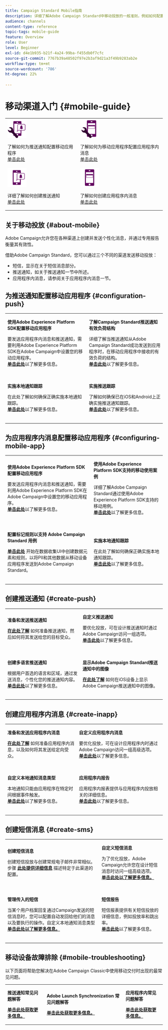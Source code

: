 ```yaml
---
title: Campaign Standard Mobile指南
description: 详细了解Adobe Campaign Standard中移动投放的一般准则，例如如何配置移动应用程序或创建推送通知和应用程序内消息。
audience: channels
content-type: reference
topic-tags: mobile-guide
feature: Overview
role: User
level: Beginner
exl-id: d4e1b935-b21f-4a24-99ba-f455db0f7cfc
source-git-commit: 7767b39a48502f97e2b3af9d21a3f49b9283ab2e
workflow-type: tm+mt
source-wordcount: '786'
ht-degree: 22%

---
```


# 移动渠道入门 {#mobile-guide}

<table style="table-layout:fixed">
<tr>
<td><img src="assets/do-not-localize/config_push.png" width="60px"><p>了解如何为推送通知配置移动应用程序 </br><a href="#configuration-push">单击此处</a></p></td>
<td><img src="assets/do-not-localize/config_inapp.png" width="60px"><p>了解如何为移动应用程序配置应用程序内消息 </br><a href="#configuring-mobile-app">单击此处</a></p></td>
</tr>
<tr>
<td><img src="assets/do-not-localize/push2.png" width="60px"><p>详细了解如何创建推送通知 </br><a href="#create-push">单击此处</a></p></td>
<td><img src="assets/do-not-localize/inapp.png" width="60px"><p>了解如何创建应用程序内消息</br><a href="#create-inapp">单击此处</a></p></td></tr>
</table>

## 关于移动投放 {#about-mobile}

Adobe Campaign允许您在各种渠道上创建并发送个性化消息，并通过专用报告衡量其有效性。

借助Adobe Campaign Standard，您可以通过三个不同的渠道发送移动投放：

* 短信，显示在关于短信消息部分。
* 推送通知，如关于推送通知一节中所述。
* 应用程序内消息，请参阅关于应用程序内消息一节。

## 为推送通知配置移动应用程序 {#configuration-push}

<table style="table-layout:fixed">
<tr>
  <td>
    <div>
    <p><strong>使用Adobe Experience Platform SDK配置移动应用程序</strong></p>
    </div>
    <p>要发送应用程序内消息和推送通知，需要利用Adobe Experience Platform SDK在Adobe Campaign中设置您的移动应用程序。</br><a href="../../administration/using/configuring-a-mobile-application.md"><strong>单击此处</strong></a>以了解更多信息。</p>
    <br>
  </td>
  <td>
    <div>
    <p><strong>了解Campaign Standard推送通知有效负荷结构</strong></p>
    </div>
    <p>详细了解当推送通知从Adobe Campaign Standard成功发送到应用程序时，在移动应用程序中接收的有效负荷的结构。</br><a href="../../administration/using/push-payload.md"><strong>单击此处</strong></a>以了解更多信息。</p>
    <br>
  </td>
</tr>
<tr>
  <td>
    <div>
    <p><strong>实施本地通知跟踪</strong></p>
    </div>
    <p>在此处了解如何确保正确实施本地通知跟踪。 </br><a href="../../administration/using/local-tracking.md"><strong>单击此处</strong></a>以了解更多信息。</p>
    <br>
  </td>
  <td>
    <div>
    <p><strong>实施推送跟踪</strong></p>
    </div>
    <p>了解如何确保已在iOS和Android上正确实施推送通知跟踪。</br><a href="../../administration/using/push-tracking.md"><strong>单击此处</strong></a>以了解更多信息。</p>
    <br>
  </td>
</tr>
</table>

## 为应用程序内消息配置移动应用程序 {#configuring-mobile-app}

<table style="table-layout:fixed">
<tr>
  <td>
    <div>
    <p><strong>使用Adobe Experience Platform SDK配置移动应用程序</strong></p>
    </div>
    <p>要发送应用程序内消息和推送通知，需要利用Adobe Experience Platform SDK在Adobe Campaign中设置您的移动应用程序。</br><a href="../../administration/using/configuring-a-mobile-application.md"><strong>单击此处</strong></a>以了解更多信息。</p>
    <br>
  </td>
  <td>
    <div>
    <p><strong>使用Adobe Experience Platform SDK支持的移动使用案例</strong></p>
    </div>
    <p>详细了解Adobe Campaign Standard通过使用Adobe Experience Platform SDK支持的移动用例。</br><a href="../../administration/using/supported-mobile-use-cases.md"><strong>单击此处</strong></a>以了解更多信息。</p>
    <br>
  </td>
</tr>
<tr>
  <td>
    <div>
    <p><strong>配置标记规则以支持 Adobe Campaign Standard 用例</strong></p>
    </div>
    <p><a href="../../administration/using/configuring-rules-launch.md"><strong>单击此处</strong></a> 开始在数据收集UI中创建数据元素和规则，以将PII和其他数据从移动设备应用程序发送到Adobe Campaign Standard。</p>
    <br>
  </td>
  <td>
    <div>
    <p><strong>实施本地通知跟踪</strong></p>
    </div>
    <p>在此处了解如何确保正确实施本地通知跟踪。 </br><a href="../../administration/using/local-tracking.md"><strong>单击此处</strong></a>以了解更多信息。</p>
    <br>
  </td>
</tr>
</table>

## 创建推送通知 {#create-push}

<table style="table-layout:fixed">
<tr>
  <td>
    <div>
    <p><strong>准备和发送推送通知</strong></p>
    </div>
    <p><a href="../../channels/using/preparing-and-sending-a-push-notification.md"><strong>在此处了解</strong></a> 如何准备推送通知，然后如何将其发送给您的目标受众。</p>
    <br>
  </td>
  <td>
    <div>
    <p><strong>自定义推送通知</strong></p>
    </div>
    <p>要优化投放，可在设计推送通知时通过Adobe Campaign访问一组选项。</br><a href="../../channels/using/customizing-a-push-notification.md"><strong>单击此处</strong></a>以了解更多信息。</p>
    <br>
  </td>
</tr>
<tr>
  <td>
    <div>
    <p><strong>创建多语言推送通知</strong></p>
    </div>
    <p>根据用户首选的语言和区域，通过发送消息，个性化您的推送通知内容。</br><a href="../../channels/using/creating-a-multilingual-push-notification.md"><strong>单击此处</strong></a>以了解更多信息。</p>
    <br>
  </td>
  <td>
    <div>
    <p><strong>显示Adobe Campaign Standard推送通知中的图像</strong></p>
    </div>
    <p><a href="../../administration/using/image-push-notification.md"><strong>在此处了解</strong></a> 如何在iOS设备上显示Adobe Campaign推送通知中的图像。</p>
    <br>
  </td>
</tr>
</table>

## 创建应用程序内消息 {#create-inapp}

<table style="table-layout:fixed">
<tr>
  <td>
    <div>
    <p><strong>准备和发送应用程序内消息</strong></p>
    </div>
    <p><a href="../../channels/using/preparing-and-sending-an-in-app-message.md"><strong>在此处了解</strong></a> 如何准备应用程序内消息，以及如何将其发送给定向受众。</p>
    <br>
  </td>
  <td>
    <div>
    <p><strong>自定义应用程序内消息</strong></p>
    </div>
    <p>要优化投放，可在设计应用程序内时通过Adobe Campaign访问一组高级选项。</br><a href="../../channels/using/customizing-an-in-app-message.md"><strong>单击此处</strong></a>以了解更多信息。</p>
    <br>
  </td>
</tr>
<tr>
  <td>
    <div>
    <p><strong>自定义本地通知消息类型</strong></p>
    </div>
    <p>本地通知只能由应用程序在特定时间根据事件触发。</br><a href="../../channels/using/customizing-an-in-app-message.md#customizing-a-local-notification-message-type"><strong>单击此处</strong></a>以了解更多信息。</p>
    <br>
  </td>
  <td>
    <div>
    <p><strong>应用程序内报告</strong></p>
    </div>
    <p>应用程序内报表提供与应用程序内投放相关的详细信息。</br><a href="../../reporting/using/in-app-report.md"><strong>单击此处</strong></a>以了解更多信息。</p>
    <br>
  </td>
</tr>
</table>

## 创建短信消息 {#create-sms}

<table style="table-layout:fixed">
<tr>
  <td>
    <div>
    <p><strong>创建短信消息</strong></p>
    </div>
    <p>创建短信投放与创建常规电子邮件非常相似。</br>步骤 <a href="../../channels/using/creating-an-sms-message.md"><strong>此处提供详细信息</strong></a> 描述特定于此渠道的配置。</p>
    <br>
  </td>
  <td>
    <div>
    <p><strong>自定义短信消息
</strong></p>
    </div>
    <p>为了优化投放，Adobe Campaign允许您在设计短信消息时访问一组高级选项。</br><a href="../../channels/using/sms-and-push-content-editor-interface.md"><strong>单击此处以了解更多信息。</p>
    <br>
  </td>
</tr>
<tr>
  <td>
    <div>
    <p><strong>管理传入的短信</strong></p>
    </div>
    <p>当某个用户档案回复通过Campaign发送的短信消息时，您可以配置自动发回给他们的消息以及要执行的操作。自定义本地通知消息类型</br><a href="../../channels/using/managing-incoming-sms.md"><strong>单击此处以了解更多信息。</p>
    <br>
  </td>
  <td>
    <div>
    <p><strong>短信报告</strong></p>
    </div>
    <p>短信报表提供有关短信投放的详细信息，例如投放率和跳出率。</br><a href="../../reporting/using/sms-report.md"><strong>单击此处</strong></a>以了解更多信息。</p>
    <br>
  </td>
</tr>
</table>

## 移动设备故障排除 {#mobile-troubleshooting}

以下页面将帮助您解决在Adobe Campaign Classic中使用移动交付时出现的最常见问题。

<table style="table-layout:fixed">
<tr>
  <td>
    <div>
    <p><strong>推送通知常见问题解答</strong></p>
    </div>
    <p><a href="../../channels/using/about-push-notifications.md#push-faq"><strong>单击此处获取更多信息。</p>
  </td>
  <td>
    <div>
    <p><strong>Adobe Launch Synchronization 常见问题解答</strong></p>
    </div>
    <p><a href="../../channels/using/in-app-faq.md"><strong>单击此处获取更多信息。</p>
  </td>
  <td>
    <div>
    <p><strong>应用程序内常见问题解答</strong></p>
    </div>
    <p><a href="../../administration/using/syncwithlaunch-faq.md"><strong>单击此处获取更多信息。</p>
  </td>
</tr>
</table>

